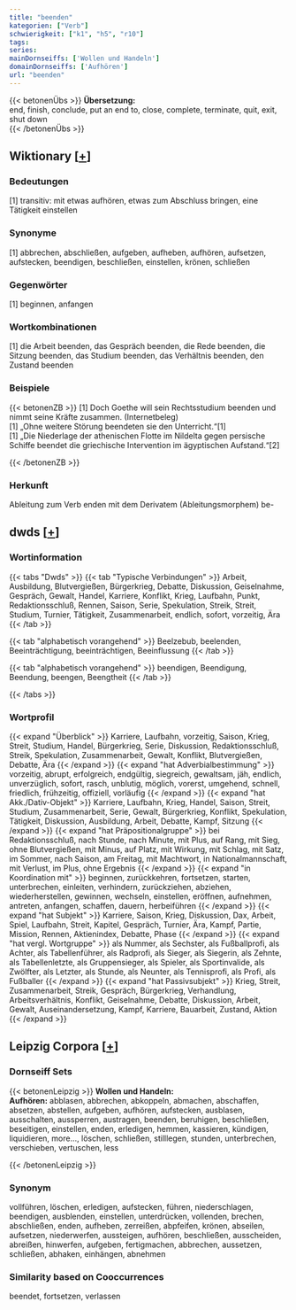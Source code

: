 ```yaml
---
title: "beenden"
kategorien: ["Verb"]
schwierigkeit: ["k1", "h5", "r10"]
tags:
series:
mainDornseiffs: ['Wollen und Handeln']
domainDornseiffs: ['Aufhören']
url: "beenden"
---
```


{{< betonenÜbs >}}
**Übersetzung:**  
end, finish, conclude, put an end to, close, complete, terminate, quit, exit, shut down  
{{< /betonenÜbs >}}

## Wiktionary [[+](https://de.wiktionary.org/wiki/beenden)]

### Bedeutungen
[1] transitiv: mit etwas aufhören, etwas zum Abschluss bringen, eine Tätigkeit einstellen  

### Synonyme
[1] abbrechen, abschließen, aufgeben, aufheben, aufhören, aufsetzen, aufstecken, beendigen, beschließen, einstellen, krönen, schließen  

### Gegenwörter
[1] beginnen, anfangen  

### Wortkombinationen
[1] die Arbeit beenden, das Gespräch beenden, die Rede beenden, die Sitzung beenden, das Studium beenden, das Verhältnis beenden, den Zustand beenden  

### Beispiele
{{< betonenZB >}}
[1] Doch Goethe will sein Rechtsstudium beenden und nimmt seine Kräfte zusammen. (Internetbeleg)  
[1] „Ohne weitere Störung beendeten sie den Unterricht.“[1]  
[1] „Die Niederlage der athenischen Flotte im Nildelta gegen persische Schiffe beendet die griechische Intervention im ägyptischen Aufstand.“[2]  

{{< /betonenZB >}}
### Herkunft
Ableitung zum Verb enden mit dem Derivatem (Ableitungsmorphem) be-  



## dwds [[+](https://www.dwds.de/wb/beenden)]

### Wortinformation
{{< tabs "Dwds" >}}
{{< tab "Typische Verbindungen" >}}
Arbeit, Ausbildung, Blutvergießen, Bürgerkrieg, Debatte, Diskussion, Geiselnahme, Gespräch, Gewalt, Handel, Karriere, Konflikt, Krieg, Laufbahn, Punkt, Redaktionsschluß, Rennen, Saison, Serie, Spekulation, Streik, Streit, Studium, Turnier, Tätigkeit, Zusammenarbeit, endlich, sofort, vorzeitig, Ära
{{< /tab >}}

{{< tab "alphabetisch vorangehend" >}}
Beelzebub, beelenden, Beeinträchtigung, beeinträchtigen, Beeinflussung
{{< /tab >}}

{{< tab "alphabetisch vorangehend" >}}
beendigen, Beendigung, Beendung, beengen, Beengtheit
{{< /tab >}}

{{< /tabs >}}

### Wortprofil
{{< expand "Überblick" >}} Karriere, Laufbahn, vorzeitig, Saison, Krieg, Streit, Studium, Handel, Bürgerkrieg, Serie, Diskussion, Redaktionsschluß, Streik, Spekulation, Zusammenarbeit, Gewalt, Konflikt, Blutvergießen, Debatte, Ära {{< /expand >}}
{{< expand "hat Adverbialbestimmung" >}} vorzeitig, abrupt, erfolgreich, endgültig, siegreich, gewaltsam, jäh, endlich, unverzüglich, sofort, rasch, unblutig, möglich, vorerst, umgehend, schnell, friedlich, frühzeitig, offiziell, vorläufig {{< /expand >}}
{{< expand "hat Akk./Dativ-Objekt" >}} Karriere, Laufbahn, Krieg, Handel, Saison, Streit, Studium, Zusammenarbeit, Serie, Gewalt, Bürgerkrieg, Konflikt, Spekulation, Tätigkeit, Diskussion, Ausbildung, Arbeit, Debatte, Kampf, Sitzung {{< /expand >}}
{{< expand "hat Präpositionalgruppe" >}} bei Redaktionsschluß, nach Stunde, nach Minute, mit Plus, auf Rang, mit Sieg, ohne Blutvergießen, mit Minus, auf Platz, mit Wirkung, mit Schlag, mit Satz, im Sommer, nach Saison, am Freitag, mit Machtwort, in Nationalmannschaft, mit Verlust, im Plus, ohne Ergebnis {{< /expand >}}
{{< expand "in Koordination mit" >}} beginnen, zurückkehren, fortsetzen, starten, unterbrechen, einleiten, verhindern, zurückziehen, abziehen, wiederherstellen, gewinnen, wechseln, einstellen, eröffnen, aufnehmen, antreten, anfangen, schaffen, dauern, herbeiführen {{< /expand >}}
{{< expand "hat Subjekt" >}} Karriere, Saison, Krieg, Diskussion, Dax, Arbeit, Spiel, Laufbahn, Streit, Kapitel, Gespräch, Turnier, Ära, Kampf, Partie, Mission, Rennen, Aktienindex, Debatte, Phase {{< /expand >}}
{{< expand "hat vergl. Wortgruppe" >}} als Nummer, als Sechster, als Fußballprofi, als Achter, als Tabellenführer, als Radprofi, als Sieger, als Siegerin, als Zehnte, als Tabellenletzte, als Gruppensieger, als Spieler, als Sportinvalide, als Zwölfter, als Letzter, als Stunde, als Neunter, als Tennisprofi, als Profi, als Fußballer {{< /expand >}}
{{< expand "hat Passivsubjekt" >}} Krieg, Streit, Zusammenarbeit, Streik, Gespräch, Bürgerkrieg, Verhandlung, Arbeitsverhältnis, Konflikt, Geiselnahme, Debatte, Diskussion, Arbeit, Gewalt, Auseinandersetzung, Kampf, Karriere, Bauarbeit, Zustand, Aktion {{< /expand >}}

## Leipzig Corpora [[+](https://corpora.uni-leipzig.de/en/res?word=beenden&corpusId=deu_newscrawl-public_2018)]

### Dornseiff Sets
{{< betonenLeipzig >}}
**Wollen und Handeln:**  
**Aufhören:** abblasen, abbrechen, abkoppeln, abmachen, abschaffen, absetzen, abstellen, aufgeben, aufhören, aufstecken, ausblasen, ausschalten, aussperren, austragen, beenden, beruhigen, beschließen, beseitigen, einstellen, enden, erledigen, hemmen, kassieren, kündigen, liquidieren, more..., löschen, schließen, stilllegen, stunden, unterbrechen, verschieben, vertuschen, less  

{{< /betonenLeipzig >}}

### Synonym
vollführen, löschen, erledigen, aufstecken, führen, niederschlagen, beendigen, ausblenden, einstellen, unterdrücken, vollenden, brechen, abschließen, enden, aufheben, zerreißen, abpfeifen, krönen, abseilen, aufsetzen, niederwerfen, aussteigen, aufhören, beschließen, ausscheiden, abreißen, hinwerfen, aufgeben, fertigmachen, abbrechen, aussetzen, schließen, abhaken, einhängen, abnehmen


### Similarity based on Cooccurrences
beendet, fortsetzen, verlassen


